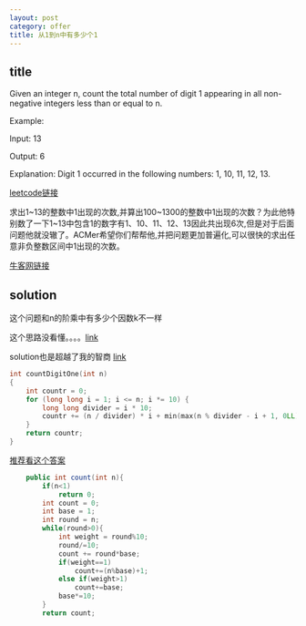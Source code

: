 ```yaml
---
layout: post
category: offer
title: 从1到n中有多少个1
---
```


## title

Given an integer n, count the total number of digit 1 appearing in all non-negative integers less than or equal to n.

Example:

Input: 13

Output: 6 

Explanation: Digit 1 occurred in the following numbers: 1, 10, 11, 12, 13.

[leetcode链接](https://leetcode.com/problems/number-of-digit-one/description/)


求出1~13的整数中1出现的次数,并算出100~1300的整数中1出现的次数？为此他特别数了一下1~13中包含1的数字有1、10、11、12、13因此共出现6次,但是对于后面问题他就没辙了。ACMer希望你们帮帮他,并把问题更加普遍化,可以很快的求出任意非负整数区间中1出现的次数。

[牛客网链接](https://www.nowcoder.com/practice/bd7f978302044eee894445e244c7eee6?tpId=13&tqId=11184&tPage=1&rp=1&ru=/ta/coding-interviews&qru=/ta/coding-interviews/question-ranking)

## solution
这个问题和n的阶乘中有多少个因数k不一样

这个思路没看懂。。。。[link](https://leetcode.com/problems/number-of-digit-one/discuss/64381/4+-lines-O(log-n)-C++JavaPython)

solution也是超越了我的智商  [link](https://leetcode.com/problems/number-of-digit-one/solution/)

```c++
int countDigitOne(int n)
{
    int countr = 0;
    for (long long i = 1; i <= n; i *= 10) {
        long long divider = i * 10;
        countr += (n / divider) * i + min(max(n % divider - i + 1, 0LL), i);
    }
    return countr;
}
```

[推荐看这个答案](https://blog.csdn.net/yi_Afly/article/details/52012593?utm_source=blogxgwz0)

```java
    public int count(int n){
        if(n<1)
            return 0;
        int count = 0;
        int base = 1;
        int round = n;
        while(round>0){
            int weight = round%10;
            round/=10;
            count += round*base;
            if(weight==1)
                count+=(n%base)+1;
            else if(weight>1)
                count+=base;
            base*=10;
        }
        return count;
```
